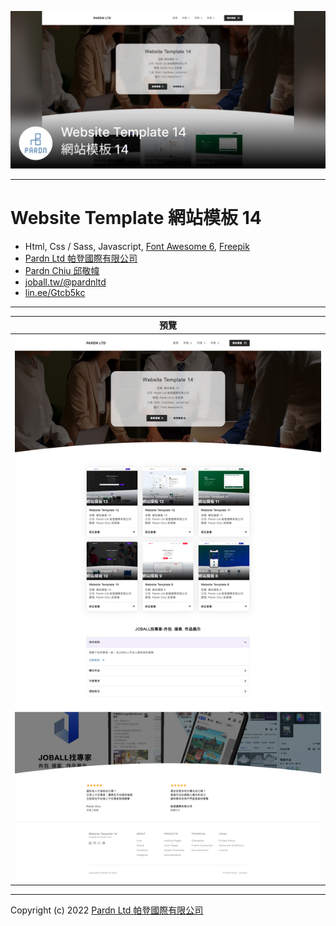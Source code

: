![Website Template 網站模板 14 - Pardn Chiu 邱敬幃](./image/2-1.jpg)

***

# Website Template 網站模板 14

- Html, Css / Sass, Javascript, [Font Awesome 6](https://fontawesome.com/v6/search), [Freepik](https://www.freepik.com)
- [Pardn Ltd 帕登國際有限公司](https://www.linkedin.com/company/pardnltd)
- [Pardn Chiu 邱敬幃](https://www.linkedin.com/in/pardnchiu)
- [joball.tw/@pardnltd](https://joball.tw/@pardnltd)
- [lin.ee/Gtcb5kc](http://lin.ee/Gtcb5kc)

***

| 預覽 |
|---|
| ![Website Template 網站模板 14 - Pardn Chiu 邱敬幃](./image/index.jpg) |

***

Copyright (c) 2022 [Pardn Ltd 帕登國際有限公司](https://www.linkedin.com/company/pardnltd)

